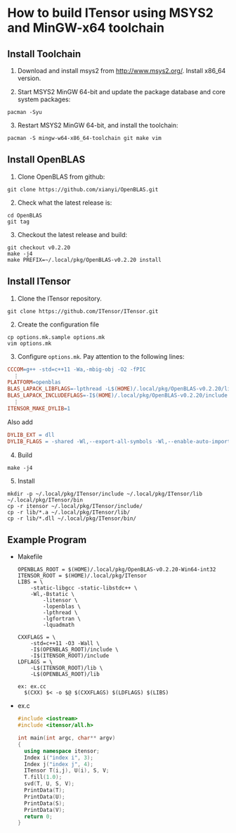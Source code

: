 # How to build ITensor using MSYS2 and MinGW-x64 toolchain 

## Install Toolchain
1. Download and install msys2 from http://www.msys2.org/. Install x86_64 version.

2. Start MSYS2 MinGW 64-bit and update the package database and core system packages:
```
pacman -Syu
```
3. Restart MSYS2 MinGW 64-bit, and install the toolchain:
```
pacman -S mingw-w64-x86_64-toolchain git make vim
```

## Install OpenBLAS
1. Clone OpenBLAS from github:
```
git clone https://github.com/xianyi/OpenBLAS.git
```
2. Check what the latest release is:
```
cd OpenBLAS
git tag
```
3. Checkout the latest release and build:
```
git checkout v0.2.20
make -j4
make PREFIX=~/.local/pkg/OpenBLAS-v0.2.20 install
```

## Install ITensor

1. Clone the ITensor repository.
```
git clone https://github.com/ITensor/ITensor.git
```
2. Create the configuration file
```
cp options.mk.sample options.mk
vim options.mk
```
3. Configure `options.mk`. Pay attention to the following lines:
```Makefile
CCCOM=g++ -std=c++11 -Wa,-mbig-obj -O2 -fPIC
  ⋮
PLATFORM=openblas
BLAS_LAPACK_LIBFLAGS=-lpthread -L$(HOME)/.local/pkg/OpenBLAS-v0.2.20/lib -lopenblas
BLAS_LAPACK_INCLUDEFLAGS=-I$(HOME)/.local/pkg/OpenBLAS-v0.2.20/include -fpermissive -DHAVE_LAPACK_CONFIG_H -DLAPACK_COMPLEX_STRUCTURE
  ⋮
ITENSOR_MAKE_DYLIB=1
```
Also add
```Makefile
DYLIB_EXT = dll
DYLIB_FLAGS = -shared -Wl,--export-all-symbols -Wl,--enable-auto-import -Wl,--out-implib,$@.a
```
4. Build
```
make -j4
```
5. Install
```
mkdir -p ~/.local/pkg/ITensor/include ~/.local/pkg/ITensor/lib ~/.local/pkg/ITensor/bin
cp -r itensor ~/.local/pkg/ITensor/include/
cp -r lib/*.a ~/.local/pkg/ITensor/lib/
cp -r lib/*.dll ~/.local/pkg/ITensor/bin/
```


## Example Program

- Makefile

  ```make
  OPENBLAS_ROOT = $(HOME)/.local/pkg/OpenBLAS-v0.2.20-Win64-int32
  ITENSOR_ROOT = $(HOME)/.local/pkg/ITensor
  LIBS = \
      -static-libgcc -static-libstdc++ \
      -Wl,-Bstatic \
          -litensor \
          -lopenblas \
          -lpthread \
          -lgfortran \
          -lquadmath

  CXXFLAGS = \
      -std=c++11 -O3 -Wall \
      -I$(OPENBLAS_ROOT)/include \
      -I$(ITENSOR_ROOT)/include
  LDFLAGS = \
      -L$(ITENSOR_ROOT)/lib \
      -L$(OPENBLAS_ROOT)/lib

  ex: ex.cc
  	$(CXX) $< -o $@ $(CXXFLAGS) $(LDFLAGS) $(LIBS)
  ```

- ex.c

  ```c++
  #include <iostream>
  #include <itensor/all.h>

  int main(int argc, char** argv)
  {
    using namespace itensor;
    Index i("index i", 3);
    Index j("index j", 4);
    ITensor T(i,j), U(i), S, V;
    T.fill(1.0);
    svd(T, U, S, V);
    PrintData(T);
    PrintData(U);
    PrintData(S);
    PrintData(V);
    return 0;
  }
  ```
